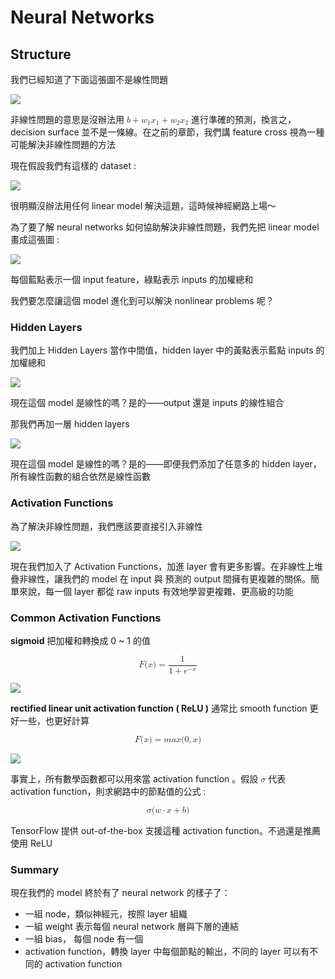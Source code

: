 # Neural Networks

## Structure

我們已經知道了下面這張圖不是線性問題

![](https://developers.google.com/machine-learning/crash-course/images/FeatureCrosses1.png)

非線性問題的意思是沒辦法用 <math xmlns="http://www.w3.org/1998/Math/MathML">
  <mi>b</mi>
  <mo>+</mo>
  <msub>
    <mi>w</mi>
    <mn>1</mn>
  </msub>
  <msub>
    <mi>x</mi>
    <mn>1</mn>
  </msub>
  <mo>+</mo>
  <msub>
    <mi>w</mi>
    <mn>2</mn>
  </msub>
  <msub>
    <mi>x</mi>
    <mn>2</mn>
  </msub>
</math> 進行準確的預測，換言之，decision surface 並不是一條線。在之前的章節，我們講 feature cross 視為一種可能解決非線性問題的方法

現在假設我們有這樣的 dataset :

![](https://developers.google.com/machine-learning/crash-course/images/NonLinearSpiral.png)

很明顯沒辦法用任何 linear model 解決這題，這時候神經網路上場～

為了要了解 neural networks 如何協助解決非線性問題，我們先把 linear model 畫成這張圖 : 

![](https://developers.google.com/machine-learning/crash-course/images/linear_net.svg)

每個藍點表示一個 input feature，綠點表示 inputs 的加權總和

我們要怎麼讓這個 model 進化到可以解決 nonlinear problems 呢？

### Hidden Layers

我們加上 Hidden Layers 當作中間值，hidden layer 中的黃點表示藍點 inputs 的加權總和

![](https://developers.google.com/machine-learning/crash-course/images/1hidden.svg)

現在這個 model 是線性的嗎？是的——output 還是 inputs 的線性組合

那我們再加一層 hidden layers

![](https://developers.google.com/machine-learning/crash-course/images/2hidden.svg)

現在這個 model 是線性的嗎？是的——即便我們添加了任意多的 hidden layer，所有線性函數的組合依然是線性函數

### Activation Functions

為了解決非線性問題，我們應該要直接引入非線性

![](https://developers.google.com/machine-learning/crash-course/images/activation.svg)

現在我們加入了 Activation Functions，加進 layer 會有更多影響。在非線性上堆疊非線性，讓我們的 model 在 input 與 預測的 output 間擁有更複雜的關係。簡單來說，每一個 layer 都從 raw inputs 有效地學習更複雜、更高級的功能

### Common Activation Functions

**sigmoid** 把加權和轉換成 0 ~ 1 的值

<math display="block">
  <mi>F</mi>
  <mo stretchy="false">(</mo>
  <mi>x</mi>
  <mo stretchy="false">)</mo>
  <mo>=</mo>
  <mfrac>
    <mn>1</mn>
    <mrow>
      <mn>1</mn>
      <mo>+</mo>
      <msup>
        <mi>e</mi>
        <mrow class="MJX-TeXAtom-ORD">
          <mo>&#x2212;<!-- − --></mo>
          <mi>x</mi>
        </mrow>
      </msup>
    </mrow>
  </mfrac>
</math>

![](https://developers.google.com/machine-learning/crash-course/images/sigmoid.svg)

**rectified linear unit activation function ( ReLU )** 通常比 smooth function 更好一些，也更好計算

<math display="block">
  <mi>F</mi>
  <mo stretchy="false">(</mo>
  <mi>x</mi>
  <mo stretchy="false">)</mo>
  <mo>=</mo>
  <mi>m</mi>
  <mi>a</mi>
  <mi>x</mi>
  <mo stretchy="false">(</mo>
  <mn>0</mn>
  <mo>,</mo>
  <mi>x</mi>
  <mo stretchy="false">)</mo>
</math>

![](https://developers.google.com/machine-learning/crash-course/images/relu.svg)

事實上，所有數學函數都可以用來當 activation function 。假設 <math xmlns="http://www.w3.org/1998/Math/MathML">
  <mi>&#x03C3;<!-- σ --></mi>
</math> 代表 activation function，則求網路中的節點值的公式 : 

<math xmlns="http://www.w3.org/1998/Math/MathML" display="block">
  <mi>&#x03C3;<!-- σ --></mi>
  <mo stretchy="false">(</mo>
  <mi mathvariant="bold-italic">w</mi>
  <mo>&#x22C5;<!-- ⋅ --></mo>
  <mi mathvariant="bold-italic">x</mi>
  <mo>+</mo>
  <mi>b</mi>
  <mo stretchy="false">)</mo>
</math>

TensorFlow 提供 out-of-the-box 支援這種 activation function。不過還是推薦使用 ReLU

### Summary

現在我們的 model 終於有了 neural network 的樣子了：

* 一組 node，類似神經元，按照 layer 組織
* 一組 weight 表示每個 neural network 層與下層的連結
* 一組 bias， 每個 node 有一個
* activation function，轉換 layer 中每個節點的輸出，不同的 layer 可以有不同的 activation function